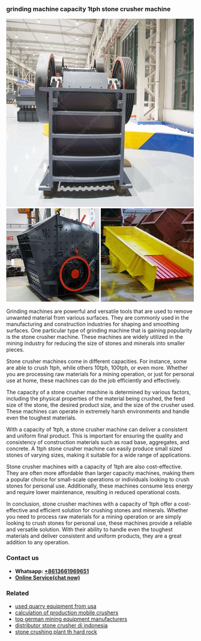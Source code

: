 <h3>grinding machine capacity 1tph stone crusher machine</h3><img src='1704951783.jpg' alt=''><p>Grinding machines are powerful and versatile tools that are used to remove unwanted material from various surfaces. They are commonly used in the manufacturing and construction industries for shaping and smoothing surfaces. One particular type of grinding machine that is gaining popularity is the stone crusher machine. These machines are widely utilized in the mining industry for reducing the size of stones and minerals into smaller pieces.</p><p>Stone crusher machines come in different capacities. For instance, some are able to crush 1tph, while others 10tph, 100tph, or even more. Whether you are processing raw materials for a mining operation, or just for personal use at home, these machines can do the job efficiently and effectively.</p><p>The capacity of a stone crusher machine is determined by various factors, including the physical properties of the material being crushed, the feed size of the stone, the desired product size, and the size of the crusher used. These machines can operate in extremely harsh environments and handle even the toughest materials.</p><p>With a capacity of 1tph, a stone crusher machine can deliver a consistent and uniform final product. This is important for ensuring the quality and consistency of construction materials such as road base, aggregates, and concrete. A 1tph stone crusher machine can easily produce small sized stones of varying sizes, making it suitable for a wide range of applications.</p><p>Stone crusher machines with a capacity of 1tph are also cost-effective. They are often more affordable than larger capacity machines, making them a popular choice for small-scale operations or individuals looking to crush stones for personal use. Additionally, these machines consume less energy and require lower maintenance, resulting in reduced operational costs.</p><p>In conclusion, stone crusher machines with a capacity of 1tph offer a cost-effective and efficient solution for crushing stones and minerals. Whether you need to process raw materials for a mining operation or are simply looking to crush stones for personal use, these machines provide a reliable and versatile solution. With their ability to handle even the toughest materials and deliver consistent and uniform products, they are a great addition to any operation.</p><h3>Contact us</h3><ul><li><strong>Whatsapp:&nbsp;<a href="https://wa.me/8613661969651">+8613661969651</a></strong></li><li><a href="https://swt.shibang-china.com/?git&amp;zhl&amp;grinding machine capacity 1tph stone crusher machine"><strong>Online Service(chat now)</strong></a></li></ul><h3>Related</h3><ul><li><a href='used quarry equipment from usa.md'>used quarry equipment from usa</a></li><li><a href='calculation of production mobile crushers.md'>calculation of production mobile crushers</a></li><li><a href='top german mining equipment manufacturers.md'>top german mining equipment manufacturers</a></li><li><a href='distributor stone crusher di indonesia.md'>distributor stone crusher di indonesia</a></li><li><a href='stone crushing plant th hard rock.md'>stone crushing plant th hard rock</a></li></ul>